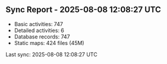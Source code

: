 ## Sync Report - 2025-08-08 12:08:27 UTC

- Basic activities: 747
- Detailed activities: 6
- Database records: 747
- Static maps: 424 files (45M)

Last sync: 2025-08-08 12:08:27 UTC
